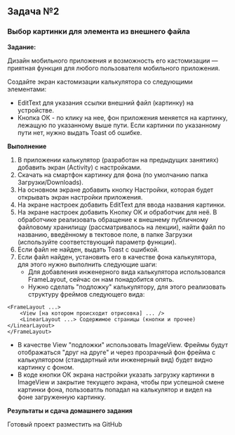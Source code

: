 ## Задача №2
### Выбор картинки для элемента из внешнего файла 


**Задание:**

Дизайн мобильного приложения и возможность его кастомизации — приятная функция для любого пользователя мобильного приложения. 


Создайте экран кастомизации калькулятора со следующими элементами: 

* EditText для указания ссылки внешний файл (картинку) на устройстве. 
* Кнопка ОК - по клику на нее, фон приложения меняется на картинку, лежащую по указанному выше пути. Если картинки по указанному пути нет, нужно выдать Toast об ошибке. 


**Выполнение**

1. В приложении калькулятор (разработан на предыдущих занятиях) добавить экран (Activity) с настройками.
2. Скачать на смартфон картинку для фона (по умолчанию папка Загрузки/Downloads).
3. На основном экране добавить кнопку Настройки, которая будет открывать экран настройки приложения.
4. На экране настроек добавить EditText для ввода названия картинки.
5. На экране настроек добавить Кнопку ОК и обработчик для неё. В обработчике реализовать обращение к внешнему публичному файловому хранилищу (рассматривалось на лекции), найти файл по названию, введённому в тектовое поле, в папке Загрузки (используйте соответствующий параметр функции).
6. Если файл не найден, выдать Toast с ошибкой.
7. Если файл найден, установить его в качестве фона калькулятора, для этого нужно выполнить следующие шаги:
    * Для добавления инженерного вида калькулятора использовался FrameLayout, сейчас он нам понадобится опять.
    * Нужно сделать "подложку" калькулятору, для этого реализовать структуру фреймов следующего вида:
```
<FrameLayout ...>
    <View [на котором происходит отрисовка] ... />
    <LinearLayout ...> Содержимое страницы (кнопки и прочее) </LinearLayout> 
</FrameLayout>
```

   * В качестве View "подложки" использовать ImageView. Фреймы будут отображаться "друг на друге" и через прозрачный фон фрейма с калькулятором (стандартный или инженерный вид) будет видно картинку с фоном. 
   * В коде кнопки ОК экрана настройки указать загрузку картинки в ImageView и закрытие текущего экрана, чтобы при успешной смене картинки фона, пользоватль попадал на калькулятор и видел на фоне загруженную картинку.



**Результаты и сдача домашнего задания**

Готовый проект разместить на GitHub


